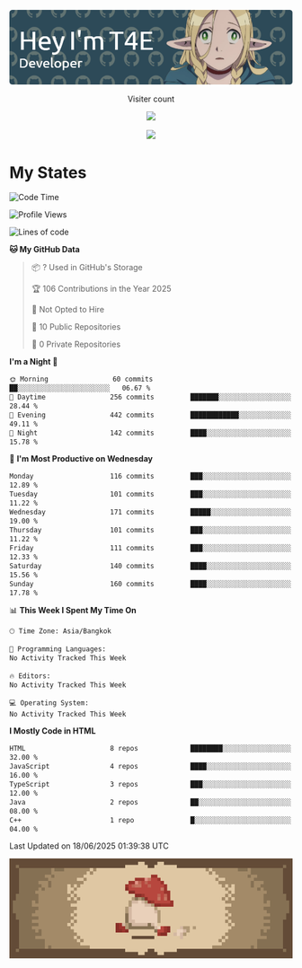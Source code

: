 
<p align="center">
  <img src="banner.png">
</p>

<p align="center">
  Visiter count
</p>
  
<p align="center">
  <img src="https://profile-counter.glitch.me/Danny2Forever/count.svg"/>
</p>

<p align="center">
  <a href="https://github.com/kittinan/spotify-github-profile">
    <img src="https://spotify-github-profile.kittinanx.com/api/view?uid=qgiw2ogctywitpjgfj8fu1nq5&cover_image=true&theme=novatorem&show_offline=false&background_color=121212&interchange=false&bar_color=53b14f&bar_color_cover=false" />
  </a>
</p>


# My States

<!--START_SECTION:waka-->
![Code Time](http://img.shields.io/badge/Code%20Time-81%20hrs%207%20mins-blue)

![Profile Views](http://img.shields.io/badge/Profile%20Views-0-blue)

![Lines of code](https://img.shields.io/badge/From%20Hello%20World%20I%27ve%20Written-398.9%20thousand%20lines%20of%20code-blue)

**🐱 My GitHub Data** 

> 📦 ? Used in GitHub's Storage 
 > 
> 🏆 106 Contributions in the Year 2025
 > 
> 🚫 Not Opted to Hire
 > 
> 📜 10 Public Repositories 
 > 
> 🔑 0 Private Repositories 
 > 
**I'm a Night 🦉** 

```text
🌞 Morning                60 commits          ██░░░░░░░░░░░░░░░░░░░░░░░   06.67 % 
🌆 Daytime                256 commits         ███████░░░░░░░░░░░░░░░░░░   28.44 % 
🌃 Evening                442 commits         ████████████░░░░░░░░░░░░░   49.11 % 
🌙 Night                  142 commits         ████░░░░░░░░░░░░░░░░░░░░░   15.78 % 
```
📅 **I'm Most Productive on Wednesday** 

```text
Monday                   116 commits         ███░░░░░░░░░░░░░░░░░░░░░░   12.89 % 
Tuesday                  101 commits         ███░░░░░░░░░░░░░░░░░░░░░░   11.22 % 
Wednesday                171 commits         █████░░░░░░░░░░░░░░░░░░░░   19.00 % 
Thursday                 101 commits         ███░░░░░░░░░░░░░░░░░░░░░░   11.22 % 
Friday                   111 commits         ███░░░░░░░░░░░░░░░░░░░░░░   12.33 % 
Saturday                 140 commits         ████░░░░░░░░░░░░░░░░░░░░░   15.56 % 
Sunday                   160 commits         ████░░░░░░░░░░░░░░░░░░░░░   17.78 % 
```


📊 **This Week I Spent My Time On** 

```text
🕑︎ Time Zone: Asia/Bangkok

💬 Programming Languages: 
No Activity Tracked This Week

🔥 Editors: 
No Activity Tracked This Week

💻 Operating System: 
No Activity Tracked This Week
```

**I Mostly Code in HTML** 

```text
HTML                     8 repos             ████████░░░░░░░░░░░░░░░░░   32.00 % 
JavaScript               4 repos             ████░░░░░░░░░░░░░░░░░░░░░   16.00 % 
TypeScript               3 repos             ███░░░░░░░░░░░░░░░░░░░░░░   12.00 % 
Java                     2 repos             ██░░░░░░░░░░░░░░░░░░░░░░░   08.00 % 
C++                      1 repo              █░░░░░░░░░░░░░░░░░░░░░░░░   04.00 % 
```




 Last Updated on 18/06/2025 01:39:38 UTC
<!--END_SECTION:waka-->

<p align="center"> 
  <img src="walking-mushroom.webp" width="945">
</p>

